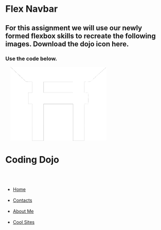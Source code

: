 # Flex Navbar

## For this assignment we will use our newly formed flexbox skills to recreate the following images.  Download the dojo icon here. 

### Use the code below.
<div class="nav">
    <img src="dojo-icon.png" alt="dojo-icon">
    <h1>Coding Dojo</h1>
    <ul>
        <li><a href="#">Home</a></li>
        <li><a href="#">Contacts</a></li>
        <li><a href="#">About Me</a></li>
        <li><a href="#">Cool Sites</a></li>
    </ul>
</div>
